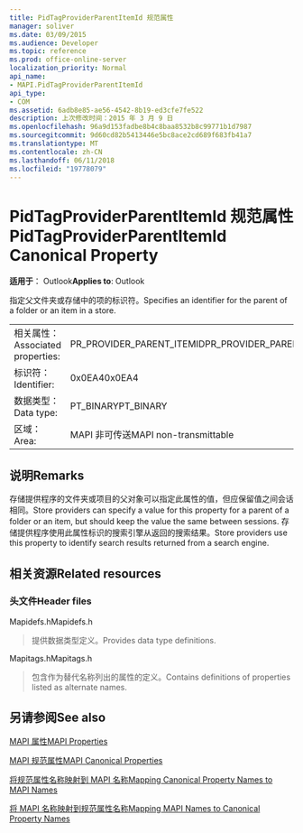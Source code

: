 ```yaml
---
title: PidTagProviderParentItemId 规范属性
manager: soliver
ms.date: 03/09/2015
ms.audience: Developer
ms.topic: reference
ms.prod: office-online-server
localization_priority: Normal
api_name:
- MAPI.PidTagProviderParentItemId
api_type:
- COM
ms.assetid: 6adb8e85-ae56-4542-8b19-ed3cfe7fe522
description: 上次修改时间：2015 年 3 月 9 日
ms.openlocfilehash: 96a9d153fadbe8b4c8baa8532b8c99771b1d7987
ms.sourcegitcommit: 9d60cd82b5413446e5bc8ace2cd689f683fb41a7
ms.translationtype: MT
ms.contentlocale: zh-CN
ms.lasthandoff: 06/11/2018
ms.locfileid: "19778079"
---
```

# <a name="pidtagproviderparentitemid-canonical-property"></a><span data-ttu-id="35d11-103">PidTagProviderParentItemId 规范属性</span><span class="sxs-lookup"><span data-stu-id="35d11-103">PidTagProviderParentItemId Canonical Property</span></span>

  
  
<span data-ttu-id="35d11-104">**适用于**： Outlook</span><span class="sxs-lookup"><span data-stu-id="35d11-104">**Applies to**: Outlook</span></span> 
  
<span data-ttu-id="35d11-105">指定父文件夹或存储中的项的标识符。</span><span class="sxs-lookup"><span data-stu-id="35d11-105">Specifies an identifier for the parent of a folder or an item in a store.</span></span>
  
|||
|:-----|:-----|
|<span data-ttu-id="35d11-106">相关属性：</span><span class="sxs-lookup"><span data-stu-id="35d11-106">Associated properties:</span></span>  <br/> |<span data-ttu-id="35d11-107">PR_PROVIDER_PARENT_ITEMID</span><span class="sxs-lookup"><span data-stu-id="35d11-107">PR_PROVIDER_PARENT_ITEMID</span></span>  <br/> |
|<span data-ttu-id="35d11-108">标识符：</span><span class="sxs-lookup"><span data-stu-id="35d11-108">Identifier:</span></span>  <br/> |<span data-ttu-id="35d11-109">0x0EA4</span><span class="sxs-lookup"><span data-stu-id="35d11-109">0x0EA4</span></span>  <br/> |
|<span data-ttu-id="35d11-110">数据类型：</span><span class="sxs-lookup"><span data-stu-id="35d11-110">Data type:</span></span>  <br/> |<span data-ttu-id="35d11-111">PT_BINARY</span><span class="sxs-lookup"><span data-stu-id="35d11-111">PT_BINARY</span></span>  <br/> |
|<span data-ttu-id="35d11-112">区域：</span><span class="sxs-lookup"><span data-stu-id="35d11-112">Area:</span></span>  <br/> |<span data-ttu-id="35d11-113">MAPI 非可传送</span><span class="sxs-lookup"><span data-stu-id="35d11-113">MAPI non-transmittable</span></span>  <br/> |
   
## <a name="remarks"></a><span data-ttu-id="35d11-114">说明</span><span class="sxs-lookup"><span data-stu-id="35d11-114">Remarks</span></span>

<span data-ttu-id="35d11-115">存储提供程序的文件夹或项目的父对象可以指定此属性的值，但应保留值之间会话相同。</span><span class="sxs-lookup"><span data-stu-id="35d11-115">Store providers can specify a value for this property for a parent of a folder or an item, but should keep the value the same between sessions.</span></span> <span data-ttu-id="35d11-116">存储提供程序使用此属性标识的搜索引擎从返回的搜索结果。</span><span class="sxs-lookup"><span data-stu-id="35d11-116">Store providers use this property to identify search results returned from a search engine.</span></span>
  
## <a name="related-resources"></a><span data-ttu-id="35d11-117">相关资源</span><span class="sxs-lookup"><span data-stu-id="35d11-117">Related resources</span></span>

### <a name="header-files"></a><span data-ttu-id="35d11-118">头文件</span><span class="sxs-lookup"><span data-stu-id="35d11-118">Header files</span></span>

<span data-ttu-id="35d11-119">Mapidefs.h</span><span class="sxs-lookup"><span data-stu-id="35d11-119">Mapidefs.h</span></span>
  
> <span data-ttu-id="35d11-120">提供数据类型定义。</span><span class="sxs-lookup"><span data-stu-id="35d11-120">Provides data type definitions.</span></span>
    
<span data-ttu-id="35d11-121">Mapitags.h</span><span class="sxs-lookup"><span data-stu-id="35d11-121">Mapitags.h</span></span>
  
> <span data-ttu-id="35d11-122">包含作为替代名称列出的属性的定义。</span><span class="sxs-lookup"><span data-stu-id="35d11-122">Contains definitions of properties listed as alternate names.</span></span>
    
## <a name="see-also"></a><span data-ttu-id="35d11-123">另请参阅</span><span class="sxs-lookup"><span data-stu-id="35d11-123">See also</span></span>



[<span data-ttu-id="35d11-124">MAPI 属性</span><span class="sxs-lookup"><span data-stu-id="35d11-124">MAPI Properties</span></span>](mapi-properties.md)
  
[<span data-ttu-id="35d11-125">MAPI 规范属性</span><span class="sxs-lookup"><span data-stu-id="35d11-125">MAPI Canonical Properties</span></span>](mapi-canonical-properties.md)
  
[<span data-ttu-id="35d11-126">将规范属性名称映射到 MAPI 名称</span><span class="sxs-lookup"><span data-stu-id="35d11-126">Mapping Canonical Property Names to MAPI Names</span></span>](mapping-canonical-property-names-to-mapi-names.md)
  
[<span data-ttu-id="35d11-127">将 MAPI 名称映射到规范属性名称</span><span class="sxs-lookup"><span data-stu-id="35d11-127">Mapping MAPI Names to Canonical Property Names</span></span>](mapping-mapi-names-to-canonical-property-names.md)

